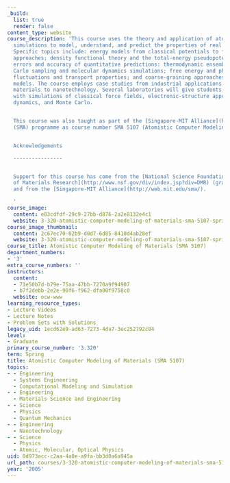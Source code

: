 ```yaml
---
_build:
  list: true
  render: false
content_type: website
course_description: 'This course uses the theory and application of atomistic computer
  simulations to model, understand, and predict the properties of real materials.
  Specific topics include: energy models from classical potentials to first-principles
  approaches; density functional theory and the total-energy pseudopotential method;
  errors and accuracy of quantitative predictions: thermodynamic ensembles, Monte
  Carlo sampling and molecular dynamics simulations; free energy and phase transitions;
  fluctuations and transport properties; and coarse-graining approaches and mesoscale
  models. The course employs case studies from industrial applications of advanced
  materials to nanotechnology. Several laboratories will give students direct experience
  with simulations of classical force fields, electronic-structure approaches, molecular
  dynamics, and Monte Carlo.


  This course was also taught as part of the [Singapore-MIT Alliance](http://web.mit.edu/sma/)
  (SMA) programme as course number SMA 5107 (Atomistic Computer Modeling of Materials).


  Acknowledgements

  ----------------


  Support for this course has come from the [National Science Foundation''s Division
  of Materials Research](http://www.nsf.gov/div/index.jsp?div=DMR) (grant DMR-0304019)
  and from the [Singapore-MIT Alliance](http://web.mit.edu/sma/).

  '
course_image:
  content: e03cdfdf-29c9-27bb-d876-2a2e8132e4c1
  website: 3-320-atomistic-computer-modeling-of-materials-sma-5107-spring-2005
course_image_thumbnail:
  content: 2c67ec70-02b9-d0d7-6d85-8410d4ab28ef
  website: 3-320-atomistic-computer-modeling-of-materials-sma-5107-spring-2005
course_title: Atomistic Computer Modeling of Materials (SMA 5107)
department_numbers:
- '3'
extra_course_numbers: ''
instructors:
  content:
  - 71e50b7d-b79e-75aa-47bb-7270a9f94907
  - b7f2debb-2e2e-90f6-f962-dfa00f9758c0
  website: ocw-www
learning_resource_types:
- Lecture Videos
- Lecture Notes
- Problem Sets with Solutions
legacy_uid: 1ecd62e9-ad63-7273-4da7-3ec252792c84
level:
- Graduate
primary_course_number: '3.320'
term: Spring
title: Atomistic Computer Modeling of Materials (SMA 5107)
topics:
- - Engineering
  - Systems Engineering
  - Computational Modeling and Simulation
- - Engineering
  - Materials Science and Engineering
- - Science
  - Physics
  - Quantum Mechanics
- - Engineering
  - Nanotechnology
- - Science
  - Physics
  - Atomic, Molecular, Optical Physics
uid: 0d973acc-c2aa-4a0e-a9fa-bb3d0a6a945a
url_path: courses/3-320-atomistic-computer-modeling-of-materials-sma-5107-spring-2005
year: '2005'
---
```

